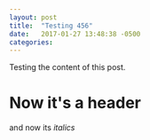 ```yaml
---
layout: post
title:  "Testing 456"
date:   2017-01-27 13:48:38 -0500
categories:
---
```

Testing the content of this post.

# Now it's a header

and now its *italics*
